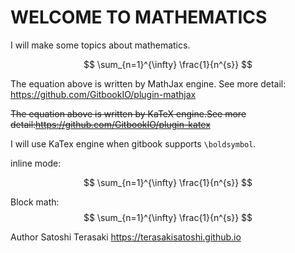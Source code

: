 # WELCOME TO MATHEMATICS

I will make some topics about mathematics.

$$ \sum_{n=1}^{\infty} \frac{1}{n^{s}} $$

The equation above is written by MathJax engine.
See more detail:
https://github.com/GitbookIO/plugin-mathjax

~~The equation above is written by KaTeX engine.See more detail:https://github.com/GitbookIO/plugin-katex~~

I will use KaTex engine when gitbook supports `\boldsymbol`.

inline mode:

$$ \sum_{n=1}^{\infty} \frac{1}{n^{s}} $$

Block math:
$$
\sum_{n=1}^{\infty} \frac{1}{n^{s}}
$$

Author Satoshi Terasaki
https://terasakisatoshi.github.io